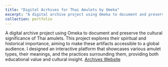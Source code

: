 ```yaml
---
title: "Digital Acrhives for Thai Amulets by Omeka"
excerpt: "A digital archive project using Omeka to document and preserve the cultural significance of Thai amulets"
collection: portfolio
---
```


A digital archive project using Omeka to document and preserve the cultural significance of Thai amulets. This project explores their spiritual and historical importance, aiming to make these artifacts accessible to a global audience. I designed an interactive platform that showcases various amulet types, their meanings, and the practices surrounding them, providing both educational value and cultural insight.
[Archives Website](https://thaiamuletjourney.omeka.net/) 
